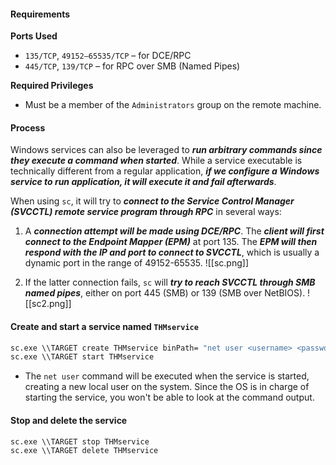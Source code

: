 #### Requirements
**Ports Used**
- `135/TCP`, `49152–65535/TCP` – for DCE/RPC
- `445/TCP`, `139/TCP` – for RPC over SMB (Named Pipes)

**Required Privileges**
- Must be a member of the `Administrators` group on the remote machine.

#### Process
Windows services can also be leveraged to ***run arbitrary commands since they execute a command when started***. While a service executable is technically different from a regular application, ***if we configure a Windows service to run application, it will execute it and fail afterwards***.

When using `sc`, it will try to ***connect to the Service Control Manager (SVCCTL) remote service program through RPC*** in several ways:
1. A ***connection attempt will be made using DCE/RPC***. The ***client will first connect to the Endpoint Mapper (EPM)*** at port 135. The ***EPM will then respond with the IP and port to connect to SVCCTL***, which is usually a dynamic port in the range of 49152-65535.
![[sc.png]]

2. If the latter connection fails, `sc` will ***try to reach SVCCTL through SMB named pipes***, either on port 445 (SMB) or 139 (SMB over NetBIOS).
![[sc2.png]]

#### Create and start a service named `THMservice`
```cmd
sc.exe \\TARGET create THMservice binPath= "net user <username> <password> /add" start= auto
sc.exe \\TARGET start THMservice
```
- The `net user` command will be executed when the service is started, creating a new local user on the system. Since the OS is in charge of starting the service, you won't be able to look at the command output.

#### Stop and delete the service
```cmd
sc.exe \\TARGET stop THMservice
sc.exe \\TARGET delete THMservice
```



